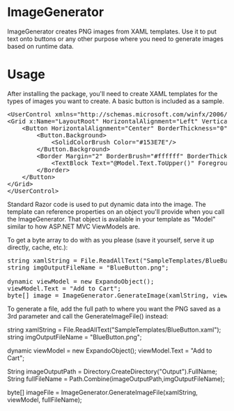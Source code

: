 ImageGenerator
==============

ImageGenerator creates PNG images from XAML templates. Use it to put text onto buttons or any other purpose where you need to generate images based on runtime data.

Usage
==============
After installing the package, you'll need to create XAML templates for the types of images you want to create. A basic button is included as a sample.

<pre>
&lt;UserControl xmlns=&quot;http://schemas.microsoft.com/winfx/2006/xaml/presentation&quot; xmlns:x=&quot;http://schemas.microsoft.com/winfx/2006/xaml&quot; xmlns:d=&quot;http://schemas.microsoft.com/expression/blend/2008&quot; xmlns:mc=&quot;http://schemas.openxmlformats.org/markup-compatibility/2006&quot; mc:Ignorable=&quot;d&quot;&gt;
&lt;Grid x:Name=&quot;LayoutRoot&quot; HorizontalAlignment=&quot;Left&quot; VerticalAlignment=&quot;Top&quot;&gt;
    &lt;Button HorizontalAlignment=&quot;Center&quot; BorderThickness=&quot;0&quot; VerticalAlignment=&quot;Center&quot; FontFamily=&quot;Calibri&quot; FontSize=&quot;13&quot; FontWeight=&quot;Bold&quot;&gt;
        &lt;Button.Background&gt;
            &lt;SolidColorBrush Color=&quot;#153E7E&quot;/&gt;
        &lt;/Button.Background&gt;
        &lt;Border Margin=&quot;2&quot; BorderBrush=&quot;#ffffff&quot; BorderThickness=&quot;1&quot; Padding=&quot;5&quot;&gt;
            &lt;TextBlock Text=&quot;@Model.Text.ToUpper()&quot; Foreground=&quot;#ffffff&quot; Padding=&quot;40, 0, 40, 0&quot;/&gt;
        &lt;/Border&gt;
    &lt;/Button&gt;
&lt;/Grid&gt;
&lt;/UserControl&gt;
</pre>

Standard Razor code is used to put dynamic data into the image. The template can reference properties on an object you'll provide when you call the ImageGenerator. That object is available in your template as "Model"
similar to how ASP.NET MVC ViewModels are.

To get a byte array to do with as you please (save it yourself, serve it up directly, cache, etc.): 

<pre>
string xamlString = File.ReadAllText("SampleTemplates/BlueButton.xaml");
string imgOutputFileName = "BlueButton.png";

dynamic viewModel = new ExpandoObject();
viewModel.Text = "Add to Cart";
byte[] image = ImageGenerator.GenerateImage(xamlString, viewModel);
</pre>

To generate a file, add the full path to where you want the PNG saved as a 3rd parameter and call the GenerateImageFile() instead:

string xamlString = File.ReadAllText("SampleTemplates/BlueButton.xaml");
string imgOutputFileName = "BlueButton.png";

dynamic viewModel = new ExpandoObject();
viewModel.Text = "Add to Cart";
                       
String imageOutputPath = Directory.CreateDirectory("Output").FullName;
String fullFileName = Path.Combine(imageOutputPath,imgOutputFileName);

byte[] imageFile = ImageGenerator.GenerateImageFile(xamlString, viewModel, fullFileName);
